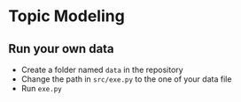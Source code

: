 # Topic Modeling
## Run your own data
 - Create a folder named `data` in the repository
 - Change the path in `src/exe.py` to the one of your data file
 - Run `exe.py`
